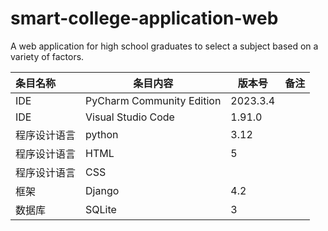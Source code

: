 # smart-college-application-web
A web application for high school graduates to select a subject based on a variety of factors.

|条目名称|条目内容|版本号|备注|
|:--|--|---|--:|
|IDE|PyCharm Community Edition|2023.3.4||
|IDE|Visual Studio Code|1.91.0||
|程序设计语言|python|3.12||
|程序设计语言|HTML|5||
|程序设计语言|CSS|||
|框架|Django|4.2||
|数据库|SQLite|3||
